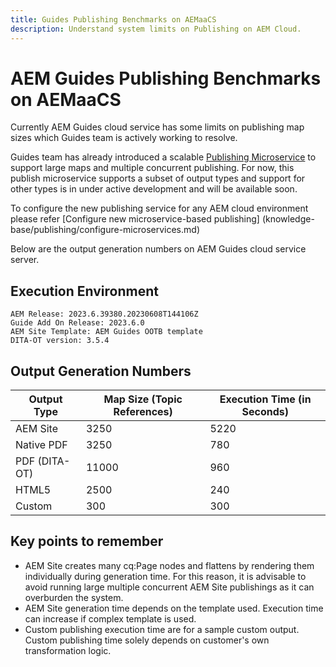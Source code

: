 ```yaml
---
title: Guides Publishing Benchmarks on AEMaaCS
description: Understand system limits on Publishing on AEM Cloud.
---
```


# AEM Guides Publishing Benchmarks on AEMaaCS

Currently AEM Guides cloud service has some limits on publishing map sizes which Guides team is actively working to resolve.

Guides team has already introduced a scalable [Publishing Microservice](publish-microservice-architecture-and-performance.md) to support large maps and multiple concurrent publishing. For now, this publish microservice supports a subset of output types and support for other types is in under active development and will be available soon.

To configure the new publishing service for any AEM cloud environment please refer [Configure new microservice-based publishing] (knowledge-base/publishing/configure-microservices.md)

Below are the output generation numbers on AEM Guides cloud service server.

## Execution Environment

    AEM Release: 2023.6.39380.20230608T144106Z
    Guide Add On Release: 2023.6.0
    AEM Site Template: AEM Guides OOTB template
    DITA-OT version: 3.5.4


## Output Generation Numbers

| Output Type   | Map Size (Topic References)  | Execution Time (in Seconds)|
|---------------|------------------------------|----------------------------|
| AEM Site      | 3250                         |    5220                    |
| Native PDF    | 3250                         |    780                     |
| PDF (DITA-OT) | 11000                        |    960                     |
| HTML5         | 2500                         |    240                     |
| Custom        | 300                          |    300                     |


## Key points to remember

-  AEM Site creates many cq:Page nodes and flattens by rendering them individually during generation time. For this reason, it is advisable to avoid running large multiple concurrent AEM Site publishings as it can overburden the system.
-  AEM Site generation time depends on the template used. Execution time can increase if complex template is used.
-  Custom publishing execution time are for a sample custom output. Custom publishing time solely depends  on customer's own transformation logic.
